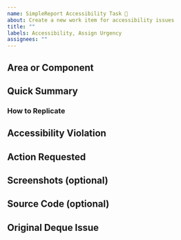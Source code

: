 ```yaml
---
name: SimpleReport Accessibility Task 🚧
about: Create a new work item for accessibility issues
title: ""
labels: Accessibility, Assign Urgency
assignees: ""
---
```


## Area or Component

[where is this happening? the navigation bar, the patient experience, static site, etc?]: #

## Quick Summary

[what's wrong here?]: #

### How to Replicate

## Accessibility Violation

[why is this inaccessible? include deque link if available.]: #

## Action Requested

[how can we fix this?]: #

## Screenshots (optional)

## Source Code (optional)

[which file or line is the issue attached to?]: #

## Original Deque Issue
